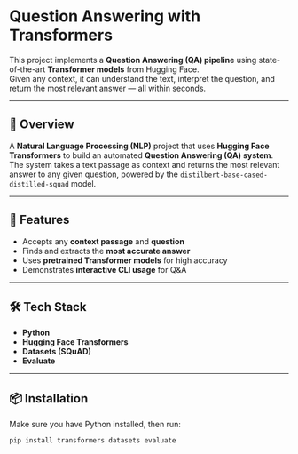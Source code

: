 # Question Answering with Transformers  

This project implements a **Question Answering (QA) pipeline** using state-of-the-art **Transformer models** from Hugging Face.  
Given any context, it can understand the text, interpret the question, and return the most relevant answer — all within seconds.  

---

## 📝 Overview  
A **Natural Language Processing (NLP)** project that uses **Hugging Face Transformers** to build an automated **Question Answering (QA) system**.  
The system takes a text passage as context and returns the most relevant answer to any given question, powered by the `distilbert-base-cased-distilled-squad` model.  

---

## 📌 Features 
- Accepts any **context passage** and **question**  
- Finds and extracts the **most accurate answer**  
- Uses **pretrained Transformer models** for high accuracy  
- Demonstrates **interactive CLI usage** for Q&A  

---

## 🛠 Tech Stack  
- **Python**  
- **Hugging Face Transformers**   
- **Datasets (SQuAD)** 
- **Evaluate**  

---

## 📦 Installation  
Make sure you have Python installed, then run:  
```bash
pip install transformers datasets evaluate
